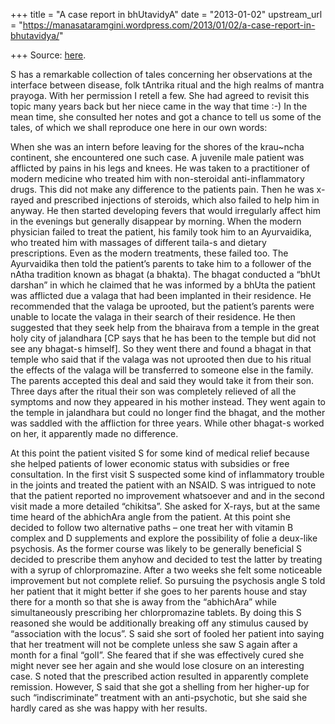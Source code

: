 +++
title = "A case report in bhUtavidyA"
date = "2013-01-02"
upstream_url = "https://manasataramgini.wordpress.com/2013/01/02/a-case-report-in-bhutavidya/"

+++
Source: [here](https://manasataramgini.wordpress.com/2013/01/02/a-case-report-in-bhutavidya/).

S has a remarkable collection of tales concerning her observations at the interface between disease, folk tAntrika ritual and the high realms of mantra prayoga. With her permission I retell a few. She had agreed to revisit this topic many years back but her niece came in the way that time :-) In the mean time, she consulted her notes and got a chance to tell us some of the tales, of which we shall reproduce one here in our own words:

When she was an intern before leaving for the shores of the krau\~ncha continent, she encountered one such case. A juvenile male patient was afflicted by pains in his legs and knees. He was taken to a practitioner of modern medicine who treated him with non-steroidal anti-inflammatory drugs. This did not make any difference to the patients pain. Then he was x-rayed and prescribed injections of steroids, which also failed to help him in anyway. He then started developing fevers that would irregularly affect him in the evenings but generally disappear by morning. When the modern physician failed to treat the patient, his family took him to an Ayurvaidika, who treated him with massages of different taila-s and dietary prescriptions. Even as the modern treatments, these failed too. The Ayurvaidika then told the patient’s parents to take him to a follower of the nAtha tradition known as bhagat
(a bhakta). The bhagat conducted a “bhUt darshan” in which he claimed
that he was informed by a bhUta the patient was afflicted due a valaga that had been implanted in their residence. He recommended that the valaga be uprooted, but the patient’s parents were unable to locate the valaga in their search of their residence. He then suggested that they seek help from the bhairava from a temple in the great holy city of jalandhara \[CP says that he has been to the temple but did not see any bhagat-s himself\]. So they went there and found a bhagat in that temple who said that if the valaga was not uprooted then due to his ritual the effects of the valaga will be transferred to someone else in the family. The parents accepted this deal and said they would take it from their son. Three days after the ritual their son was completely relieved of all the symptoms and now they appeared in his mother instead. They went again to the temple in jalandhara but could no longer find the bhagat, and the mother was saddled with the affliction for three years. While other bhagat-s worked on her, it apparently made no difference.

At this point the patient visited S for some kind of medical relief because she helped patients of lower economic status with subsidies or free consultation. In the first visit S suspected some kind of inflammatory trouble in the joints and treated the patient with an NSAID. S was intrigued to note that the patient reported no improvement whatsoever and and in the second visit made a more detailed “chikitsa”. She asked for X-rays, but at the same time heard of the abhichAra angle from the patient. At this point she decided to follow two alternative paths – one treat her with vitamin B complex and D supplements and explore the possibility of folie a deux-like psychosis. As the former course was likely to be generally beneficial S decided to prescribe them anyhow and decided to test the latter by treating with a syrup of chlorpromazine. After a two weeks she felt some noticeable improvement but not complete relief. So pursuing the psychosis angle S told her patient that it might better if she goes to her parents house and stay there for a month so that she is away from the “abhichAra” while simultaneously prescribing her chlorpromazine tablets. By doing this S reasoned she would be additionally breaking off any stimulus caused by “association with the locus”. S said she sort of fooled her patient into saying that her treatment will not be complete unless she saw S again after a month for a final “golI”. She feared that if she was effectively cured she might never see her again and she would lose closure on an interesting case. S noted that the prescribed action resulted in apparently complete remission. However, S said that she got a shelling from her higher-up for such “indiscriminate” treatment with an anti-psychotic, but she said she hardly cared as she was happy with her results.

